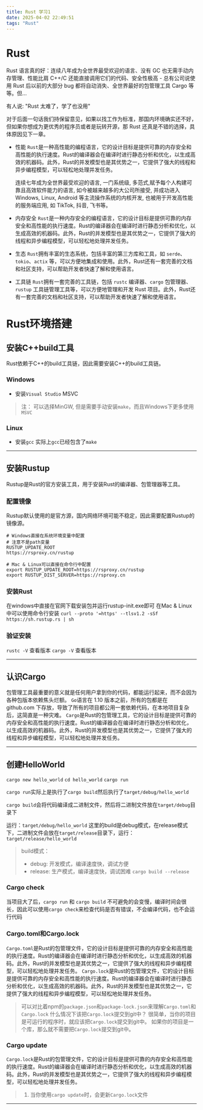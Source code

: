 ```yaml
---
title: Rust 学习1
date: 2025-04-02 22:49:51
tags: "Rust"
---
```



# Rust
Rust 语言真的好：连续八年成为全世界最受欢迎的语言、没有 GC 也无需手动内存管理、性能比肩 C++/C 还能直接调用它们的代码、安全性极高 - 总有公司说使用 Rust 后以前的大部分 bug 都将自动消失、全世界最好的包管理工具 Cargo 等等。但...

有人说: "Rust 太难了，学了也没用"

对于后面一句话我们持保留意见，如果以找工作为标准，那国内环境确实还不好，但如果你想成为更优秀的程序员或者是玩转开源，那 Rust 还真是不错的选择，具体原因见下一章。

- 性能
  `Rust`是一种高性能的编程语言，它的设计目标是提供可靠的内存安全和高性能的执行速度。Rust的编译器会在编译时进行静态分析和优化，以生成高效的机器码。此外，Rust的并发模型也是其优势之一，它提供了强大的线程和异步编程模型，可以轻松地处理并发任务。

   连续七年成为全世界最受欢迎的语言, 一门系统级, 多范式,赋予每个人构建可靠且高效软件能力的语言, 如今被越来越多的大公司所接受, 并成功进入 Windows, Linux, Android 等主流操作系统的内核开发, 也被用于开发高性能的服务端应用, 如 TikTok, 抖音, 飞书等。
- 内存安全
  `Rust`是一种内存安全的编程语言，它的设计目标是提供可靠的内存安全和高性能的执行速度。Rust的编译器会在编译时进行静态分析和优化，以生成高效的机器码。此外，Rust的并发模型也是其优势之一，它提供了强大的线程和异步编程模型，可以轻松地处理并发任务。
- 生态
  `Rust`拥有丰富的生态系统，包括丰富的第三方库和工具，如 `serde`、`tokio`、`actix` 等，可以方便地集成和使用。此外，Rust还有一套完善的文档和社区支持，可以帮助开发者快速了解和使用语言。
- 工具链
  `Rust`拥有一套完善的工具链，包括 `rustc` 编译器、`cargo` 包管理器、`rustup` 工具链管理工具等，可以方便地管理和开发 Rust 项目。此外，Rust还有一套完善的文档和社区支持，可以帮助开发者快速了解和使用语言。

# Rust环境搭建
## 安装C++build工具
Rust依赖于C++的build工具链，因此需要安装C++的build工具链。
### Windows
- 安装`Visual Studio` MSVC
> 注： 可以选择MinGW, 但是需要手动安装`make`，而且Windows下更多使用`MSVC`

### Linux
- 安装`gcc` 实际上`gcc`已经包含了`make`

---

## 安装Rustup
Rustup是Rust的官方安装工具，用于安装Rust的编译器、包管理器等工具。
### 配置镜像
Rustup默认使用的是官方源，国内网络环境可能不稳定，因此需要配置Rustup的镜像源。
```
# Windows直接在系统环境变量中配置
# 注意不是path变量
RUSTUP_UPDATE_ROOT
https://rsproxy.cn/rustup

# Mac & Linux可以直接在命令行中配置
export RUSTUP_UPDATE_ROOT=https://rsproxy.cn/rustup
export RUSTUP_DIST_SERVER=https://rsproxy.cn
```

### 安装Rust
在windows中直接在官网下载安装包并运行rustup-init.exe即可
在Mac & Linux中可以使用命令行安装
`curl --proto '=https' --tlsv1.2 -sSf https://sh.rustup.rs | sh`

### 验证安装
`rustc -V` 查看版本
`cargo -V` 查看版本

---

## 认识Cargo
包管理工具最重要的意义就是任何用户拿到你的代码，都能运行起来，而不会因为各种包版本依赖焦头烂额。
`Go`语言在 1.10 版本之前，所有的包都是在 github.com 下存放，导致了所有的项目都公用一套依赖代码，在本地项目复杂后，这简直是一种灾难。
`Cargo`是Rust的包管理工具，它的设计目标是提供可靠的内存安全和高性能的执行速度。Rust的编译器会在编译时进行静态分析和优化，以生成高效的机器码。此外，Rust的并发模型也是其优势之一，它提供了强大的线程和异步编程模型，可以轻松地处理并发任务。

---

## 创建HelloWorld
`cargo new hello_world`
`cd hello_world`
`cargo run`

`cargo run`实际上是执行了`cargo build`然后执行了`target/debug/hello_world`

`cargo build`会将代码编译成二进制文件，然后将二进制文件放在`target/debug`目录下

运行：`target/debug/hello_world`
这里的build是debug模式，在release模式下，二进制文件会放在`target/release`目录下，运行：`target/release/hello_world`
> build模式：
> - debug: 开发模式，编译速度快，调试方便
> - release: 生产模式，编译速度快，调试困难 `cargo build --release`


### Cargo check
当项目大了后，`cargo run` 和 `cargo build` 不可避免的会变慢，编译时间会很长，因此可以使用`cargo check`来检查代码是否有错误，不会编译代码，也不会运行代码

### Cargo.toml和Cargo.lock
`Cargo.toml`是Rust的包管理文件，它的设计目标是提供可靠的内存安全和高性能的执行速度。Rust的编译器会在编译时进行静态分析和优化，以生成高效的机器码。此外，Rust的并发模型也是其优势之一，它提供了强大的线程和异步编程模型，可以轻松地处理并发任务。
`Cargo.lock`是Rust的包管理文件，它的设计目标是提供可靠的内存安全和高性能的执行速度。Rust的编译器会在编译时进行静态分析和优化，以生成高效的机器码。此外，Rust的并发模型也是其优势之一，它提供了强大的线程和异步编程模型，可以轻松地处理并发任务。
> 可以对比着npm的`package.json`和`package-lock.json`来理解`Cargo.toml`和`Cargo.lock`
> 什么情况下该把`Cargo.lock`提交到git中？ 很简单，当你的项目是可运行的程序时，就应该把`Cargo.lock`提交到git中。
> 如果你的项目是一个库，那么就不需要把`Cargo.lock`提交到git中。

### Cargo update
`Cargo.lock`是Rust的包管理文件，它的设计目标是提供可靠的内存安全和高性能的执行速度。Rust的编译器会在编译时进行静态分析和优化，以生成高效的机器码。此外，Rust的并发模型也是其优势之一，它提供了强大的线程和异步编程模型，可以轻松地处理并发任务。
> 1. 当你使用`cargo update`时，会更新`Cargo.lock`文件



---